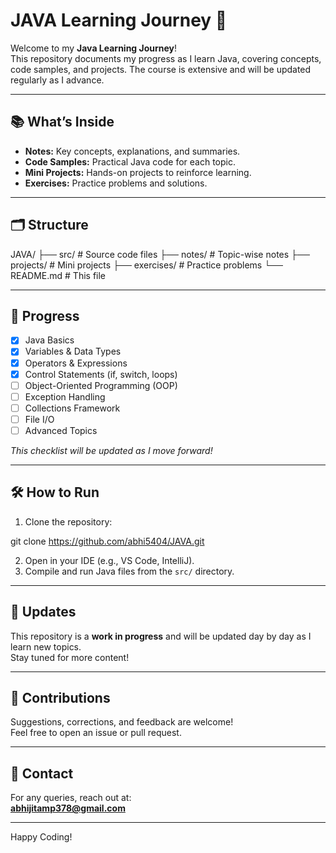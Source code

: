 # JAVA Learning Journey 🚀

Welcome to my **Java Learning Journey**!  
This repository documents my progress as I learn Java, covering concepts, code samples, and projects. The course is extensive and will be updated regularly as I advance.

---

## 📚 What’s Inside

- **Notes:** Key concepts, explanations, and summaries.
- **Code Samples:** Practical Java code for each topic.
- **Mini Projects:** Hands-on projects to reinforce learning.
- **Exercises:** Practice problems and solutions.

---

## 🗂️ Structure
JAVA/ ├── src/ # Source code files ├── notes/ # Topic-wise notes ├── projects/ # Mini projects ├── exercises/ # Practice problems └── README.md # This file

---

## 🚦 Progress

- [x] Java Basics
- [x] Variables & Data Types
- [x] Operators & Expressions
- [x] Control Statements (if, switch, loops)
- [ ] Object-Oriented Programming (OOP)
- [ ] Exception Handling
- [ ] Collections Framework
- [ ] File I/O
- [ ] Advanced Topics

*This checklist will be updated as I move forward!*

---

## 🛠️ How to Run

1. Clone the repository:

git clone https://github.com/abhi5404/JAVA.git

2. Open in your IDE (e.g., VS Code, IntelliJ).
3. Compile and run Java files from the `src/` directory.

---

## 📅 Updates

This repository is a **work in progress** and will be updated day by day as I learn new topics.  
Stay tuned for more content!

---

## 🙌 Contributions

Suggestions, corrections, and feedback are welcome!  
Feel free to open an issue or pull request.

---

## 📧 Contact

For any queries, reach out at:  
**abhijitamp378@gmail.com**

---

Happy Coding!
